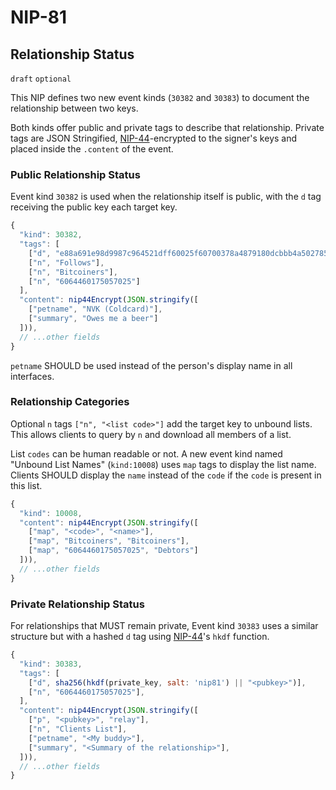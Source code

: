 NIP-81
======

Relationship Status
-------------------

`draft` `optional`

This NIP defines two new event kinds (`30382` and `30383`) to document the relationship between two keys. 

Both kinds offer public and private tags to describe that relationship. Private tags are JSON Stringified, [NIP-44](44.md)-encrypted to the signer's keys and placed inside the `.content` of the event. 

### Public Relationship Status

Event kind `30382` is used when the relationship itself is public, with the `d` tag receiving the public key each target key.

```js
{
  "kind": 30382,
  "tags": [
    ["d", "e88a691e98d9987c964521dff60025f60700378a4879180dcbbb4a5027850411"],
    ["n", "Follows"],
    ["n", "Bitcoiners"],
    ["n", "6064460175057025"]
  ],
  "content": nip44Encrypt(JSON.stringify([
    ["petname", "NVK (Coldcard)"],
    ["summary", "Owes me a beer"]
  ])),
  // ...other fields
}
```

`petname` SHOULD be used instead of the person's display name in all interfaces.

### Relationship Categories

Optional `n` tags `["n", "<list code>"]` add the target key to unbound lists. This allows clients to query by `n` and download all members of a list. 

List `codes` can be human readable or not. A new event kind named "Unbound List Names" (`kind:10008`) uses `map` tags to display the list name. Clients SHOULD display the `name` instead of the `code` if the `code` is present in this list.

```js
{
  "kind": 10008,
  "content": nip44Encrypt(JSON.stringify([
    ["map", "<code>", "<name>"],
    ["map", "Bitcoiners", "Bitcoiners"], 
    ["map", "6064460175057025", "Debtors"]
  ])),
  // ...other fields
}
```

### Private Relationship Status

For relationships that MUST remain private, Event kind `30383` uses a similar structure but with a hashed `d` tag using [NIP-44](44.md)'s `hkdf` function. 

```js
{
  "kind": 30383,
  "tags": [
    ["d", sha256(hkdf(private_key, salt: 'nip81') || "<pubkey>")],
    ["n", "6064460175057025"],
  ],
  "content": nip44Encrypt(JSON.stringify([
    ["p", "<pubkey>", "relay"],
    ["n", "Clients List"],
    ["petname", "<My buddy>"],
    ["summary", "<Summary of the relationship>"],
  ])),
  // ...other fields
}
```